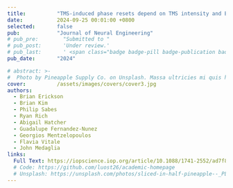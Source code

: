 ```yaml
---
title:          "TMS-induced phase resets depend on TMS intensity and EEG phase"
date:           2024-09-25 00:01:00 +0800
selected:       false
pub:            "Journal of Neural Engineering"
# pub_pre:        "Submitted to "
# pub_post:       'Under review.'
# pub_last:       ' <span class="badge badge-pill badge-publication badge-success">Spotlight</span>'
pub_date:       "2024"

# abstract: >-
#  Photo by Pineapple Supply Co. on Unsplash. Massa ultricies mi quis hendrerit dolor magna. Arcu non odio euismod lacinia at quis risus sed. Et tortor at risus viverra. Enim neque volutpat ac tincidunt. Dictum varius duis at consectetur lorem donec.
cover:          /assets/images/covers/cover3.jpg
authors:
  - Brian Erickson
  - Brian Kim
  - Philip Sabes
  - Ryan Rich
  - Abigail Hatcher
  - Guadalupe Fernandez-Nunez
  - Georgios Mentzelopoulos
  - Flavia Vitale
  - John Medaglia
links:
  Full Text: https://iopscience.iop.org/article/10.1088/1741-2552/ad7f87/meta
  # Code: https://github.com/luost26/academic-homepage
  # Unsplash: https://unsplash.com/photos/sliced-in-half-pineapple--_PLJZmHZzk
---
```


